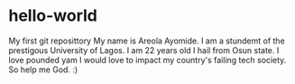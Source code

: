# hello-world
My first git reposittory
My name is Areola Ayomide.
I am a stundemt of the prestigous University of Lagos.
I am 22 years old
I hail from Osun state.
I love pounded yam
I would love to impact my country's failing tech society.
So help me God. :)
